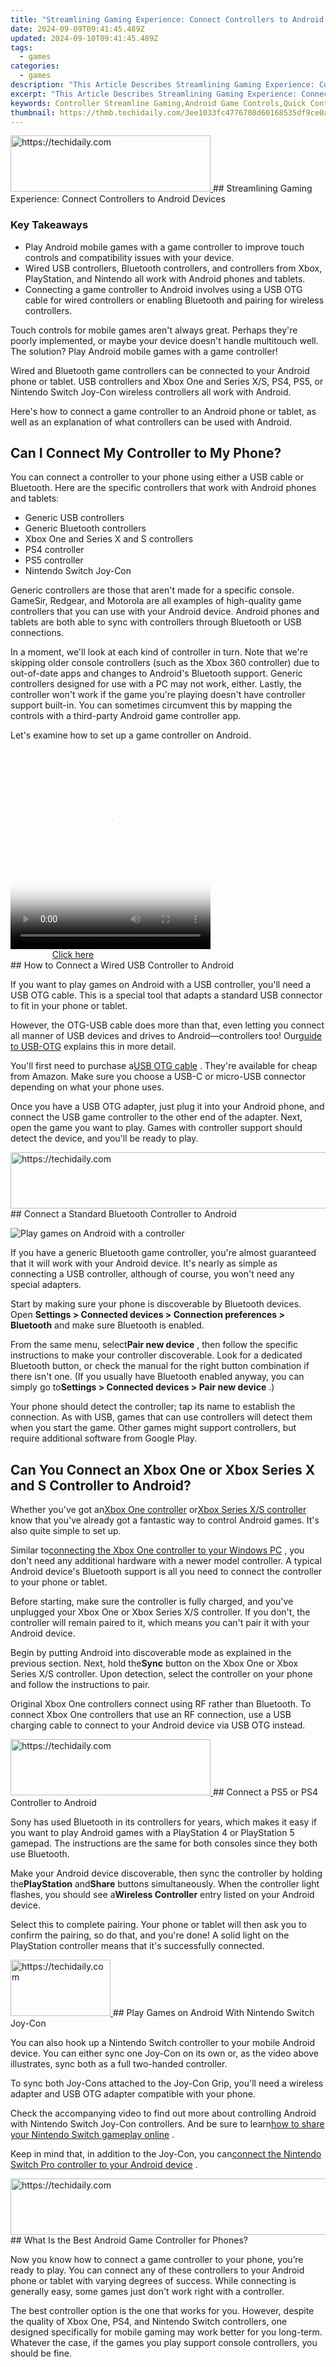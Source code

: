 ```yaml
---
title: "Streamlining Gaming Experience: Connect Controllers to Android Devices"
date: 2024-09-09T09:41:45.489Z
updated: 2024-09-10T09:41:45.489Z
tags:
  - games
categories:
  - games
description: "This Article Describes Streamlining Gaming Experience: Connect Controllers to Android Devices"
excerpt: "This Article Describes Streamlining Gaming Experience: Connect Controllers to Android Devices"
keywords: Controller Streamline Gaming,Android Game Controls,Quick Controller Link,Android Device Play,Easy Controller Access,Gaming Controller Connect,Streamlined Gaming Setup
thumbnail: https://thmb.techidaily.com/3ee1033fc4776708d60168535df9ce0ace02b9d450e390888f83793293d3623b.jpg
---
```


<!-- affiliate ads begin -->
<a href="https://wigfever.sjv.io/c/5597632/2014850/22899" target="_top" id="2014850">
  <img src="//a.impactradius-go.com/display-ad/22899-2014850" border="0" alt="https://techidaily.com" width="320" height="90"/>
</a>
<img height="0" width="0" src="https://wigfever.sjv.io/i/5597632/2014850/22899" style="position:absolute;visibility:hidden;" border="0" />
<!-- affiliate ads end -->
## Streamlining Gaming Experience: Connect Controllers to Android Devices

### Key Takeaways

* Play Android mobile games with a game controller to improve touch controls and compatibility issues with your device.
* Wired USB controllers, Bluetooth controllers, and controllers from Xbox, PlayStation, and Nintendo all work with Android phones and tablets.
* Connecting a game controller to Android involves using a USB OTG cable for wired controllers or enabling Bluetooth and pairing for wireless controllers.

 Touch controls for mobile games aren't always great. Perhaps they're poorly implemented, or maybe your device doesn't handle multitouch well. The solution? Play Android mobile games with a game controller!

 Wired and Bluetooth game controllers can be connected to your Android phone or tablet. USB controllers and Xbox One and Series X/S, PS4, PS5, or Nintendo Switch Joy-Con wireless controllers all work with Android.

 Here's how to connect a game controller to an Android phone or tablet, as well as an explanation of what controllers can be used with Android.

## Can I Connect My Controller to My Phone?

 You can connect a controller to your phone using either a USB cable or Bluetooth. Here are the specific controllers that work with Android phones and tablets:

* Generic USB controllers
* Generic Bluetooth controllers
* Xbox One and Series X and S controllers
* PS4 controller
* PS5 controller
* Nintendo Switch Joy-Con

 Generic controllers are those that aren't made for a specific console. GameSir, Redgear, and Motorola are all examples of high-quality game controllers that you can use with your Android device. Android phones and tablets are both able to sync with controllers through Bluetooth or USB connections.

 In a moment, we'll look at each kind of controller in turn. Note that we're skipping older console controllers (such as the Xbox 360 controller) due to out-of-date apps and changes to Android's Bluetooth support. Generic controllers designed for use with a PC may not work, either. Lastly, the controller won't work if the game you're playing doesn't have controller support built-in. You can sometimes circumvent this by mapping the controls with a third-party Android game controller app.

Let's examine how to set up a game controller on Android.

<!-- affiliate ads begin -->
<span id="1498635">
					<video width="320" height="320" style="cursor:pointer"
           poster="//a.impactradius-go.com/display-clicktoplayimage/1498635.png"
           onclick="if(!this.playClicked){this.play();this.setAttribute('controls',true);this.playClicked=true;}">
	   <source src="//a.impactradius-go.com/display-ad/17326-1498635">
	   <img src="//a.impactradius-go.com/display-clicktoplayimage/1498635.png" style="border: none; height: 100%; width: 100%; object-fit: contain">
	</video>
	<div style="width:200px;text-align:center"><a href="javascript:window.open(decodeURIComponent('https%3A%2F%2Fancheer.sjv.io%2Fc%2F5597632%2F1498635%2F17326'), '_blank');void(0);">Click here</a></div>
</span>
<img height="0" width="0" src="https://imp.pxf.io/i/5597632/1498635/17326" style="position:absolute;visibility:hidden;" border="0" />
<!-- affiliate ads end -->
## How to Connect a Wired USB Controller to Android

 If you want to play games on Android with a USB controller, you'll need a USB OTG cable. This is a special tool that adapts a standard USB connector to fit in your phone or tablet.

 However, the OTG-USB cable does more than that, even letting you connect all manner of USB devices and drives to Android—controllers too! Our[guide to USB-OTG](https://www.makeuseof.com/tag/what-is-usb-otg-5-cool-ways-use-android/) explains this in more detail.

 You'll first need to purchase a[USB OTG cable](https://www.amazon.com/dp/B01COOQIKU?tag=muo-v2-7566rso-20&ascsubtag=UUmuoUeUpU35996&asc%5Frefurl=https%3A%2F%2Fwww.makeuseof.com%2Ftag%2Fhow-to-connect-a-game-controller-to-android-for-console-like-gameplay-si%2F&asc%5Fcampaign=Evergreen) . They're available for cheap from Amazon. Make sure you choose a USB-C or micro-USB connector depending on what your phone uses.

 Once you have a USB OTG adapter, just plug it into your Android phone, and connect the USB game controller to the other end of the adapter. Next, open the game you want to play. Games with controller support should detect the device, and you'll be ready to play.

<!-- affiliate ads begin -->
<a href="https://unicoeye.pxf.io/c/5597632/2134228/18498" target="_top" id="2134228">
  <img src="//a.impactradius-go.com/display-ad/18498-2134228" border="0" alt="https://techidaily.com" width="728" height="90"/>
</a>
<img height="0" width="0" src="https://unicoeye.pxf.io/i/5597632/2134228/18498" style="position:absolute;visibility:hidden;" border="0" />
<!-- affiliate ads end -->
## Connect a Standard Bluetooth Controller to Android

![Play games on Android with a controller](https://static1.makeuseofimages.com/wordpress/wp-content/uploads/2022/05/muo-android-steamlink-strider-2022.jpg)

 If you have a generic Bluetooth game controller, you're almost guaranteed that it will work with your Android device. It's nearly as simple as connecting a USB controller, although of course, you won't need any special adapters.

 Start by making sure your phone is discoverable by Bluetooth devices. Open **Settings > Connected devices > Connection preferences > Bluetooth** and make sure Bluetooth is enabled.

 From the same menu, select**Pair new device** , then follow the specific instructions to make your controller discoverable. Look for a dedicated Bluetooth button, or check the manual for the right button combination if there isn't one. (If you usually have Bluetooth enabled anyway, you can simply go to**Settings > Connected devices > Pair new device** .)

 Your phone should detect the controller; tap its name to establish the connection. As with USB, games that can use controllers will detect them when you start the game. Other games might support controllers, but require additional software from Google Play.

## Can You Connect an Xbox One or Xbox Series X and S Controller to Android?

 Whether you've got an[Xbox One controller](http://www.amazon.com/Xbox-Wireless-Controller-White-one/dp/B01GW3H3U8?tag=muo-v2-7566rso-20&ascsubtag=UUmuoUeUpU35996&asc%5Frefurl=https%3A%2F%2Fwww.makeuseof.com%2Ftag%2Fhow-to-connect-a-game-controller-to-android-for-console-like-gameplay-si%2F&asc%5Fcampaign=Evergreen) or[Xbox Series X/S controller](https://www.amazon.com/Xbox-Wireless-Controller-Pulse-Red-Windows-Devices/dp/B088GJR4B9?tag=muo-v2-7566rso-20&ascsubtag=UUmuoUeUpU35996&asc%5Frefurl=https%3A%2F%2Fwww.makeuseof.com%2Ftag%2Fhow-to-connect-a-game-controller-to-android-for-console-like-gameplay-si%2F&asc%5Fcampaign=Evergreen) know that you've already got a fantastic way to control Android games. It's also quite simple to set up.

 Similar to[connecting the Xbox One controller to your Windows PC](https://www.makeuseof.com/tag/connect-xbox-one-controller-pc/) , you don't need any additional hardware with a newer model controller. A typical Android device's Bluetooth support is all you need to connect the controller to your phone or tablet.

 Before starting, make sure the controller is fully charged, and you've unplugged your Xbox One or Xbox Series X/S controller. If you don't, the controller will remain paired to it, which means you can't pair it with your Android device.

 Begin by putting Android into discoverable mode as explained in the previous section. Next, hold the**Sync** button on the Xbox One or Xbox Series X/S controller. Upon detection, select the controller on your phone and follow the instructions to pair.

 Original Xbox One controllers connect using RF rather than Bluetooth. To connect Xbox One controllers that use an RF connection, use a USB charging cable to connect to your Android device via USB OTG instead.

<!-- affiliate ads begin -->
<a href="https://bluettius.sjv.io/c/5597632/2139113/17108" target="_top" id="2139113">
  <img src="//a.impactradius-go.com/display-ad/17108-2139113" border="0" alt="https://techidaily.com" width="320" height="90"/>
</a>
<img height="0" width="0" src="https://bluettius.sjv.io/i/5597632/2139113/17108" style="position:absolute;visibility:hidden;" border="0" />
<!-- affiliate ads end -->
## Connect a PS5 or PS4 Controller to Android

 Sony has used Bluetooth in its controllers for years, which makes it easy if you want to play Android games with a PlayStation 4 or PlayStation 5 gamepad. The instructions are the same for both consoles since they both use Bluetooth.

 Make your Android device discoverable, then sync the controller by holding the**PlayStation** and**Share** buttons simultaneously. When the controller light flashes, you should see a**Wireless Controller** entry listed on your Android device.

 Select this to complete pairing. Your phone or tablet will then ask you to confirm the pairing, so do that, and you're done! A solid light on the PlayStation controller means that it's successfully connected.

<!-- affiliate ads begin -->
<a href="https://aligracehair.sjv.io/c/5597632/2135352/19272" target="_top" id="2135352">
  <img src="//a.impactradius-go.com/display-ad/19272-2135352" border="0" alt="https://techidaily.com" width="160" height="90"/>
</a>
<img height="0" width="0" src="https://aligracehair.sjv.io/i/5597632/2135352/19272" style="position:absolute;visibility:hidden;" border="0" />
<!-- affiliate ads end -->
## Play Games on Android With Nintendo Switch Joy-Con

 You can also hook up a Nintendo Switch controller to your mobile Android device. You can either sync one Joy-Con on its own or, as the video above illustrates, sync both as a full two-handed controller.

 To sync both Joy-Cons attached to the Joy-Con Grip, you'll need a wireless adapter and USB OTG adapter compatible with your phone.

 Check the accompanying video to find out more about controlling Android with Nintendo Switch Joy-Con controllers. And be sure to learn[how to share your Nintendo Switch gameplay online](https://www.makeuseof.com/tag/share-nintendo-switch-gameplay-online/) .

 Keep in mind that, in addition to the Joy-Con, you can[connect the Nintendo Switch Pro controller to your Android device](https://www.makeuseof.com/tag/how-to-use-nintendo-switch-pro-controller-pc-android/) .

<!-- affiliate ads begin -->
<a href="https://appsumo.8odi.net/c/5597632/2123731/7443" target="_top" id="2123731">
  <img src="//a.impactradius-go.com/display-ad/7443-2123731" border="0" alt="https://techidaily.com" width="728" height="90"/>
</a>
<img height="0" width="0" src="https://appsumo.8odi.net/i/5597632/2123731/7443" style="position:absolute;visibility:hidden;" border="0" />
<!-- affiliate ads end -->
## What Is the Best Android Game Controller for Phones?

 Now you know how to connect a game controller to your phone, you’re ready to play. You can connect any of these controllers to your Android phone or tablet with varying degrees of success. While connecting is generally easy, some games just don't work right with a controller.

 The best controller option is the one that works for you. However, despite the quality of Xbox One, PS4, and Nintendo Switch controllers, one designed specifically for mobile gaming may work better for you long-term. Whatever the case, if the games you play support console controllers, you should be fine.


<ins class="adsbygoogle"
     style="display:block"
     data-ad-format="autorelaxed"
     data-ad-client="ca-pub-7571918770474297"
     data-ad-slot="1223367746"></ins>



<ins class="adsbygoogle"
     style="display:block"
     data-ad-client="ca-pub-7571918770474297"
     data-ad-slot="8358498916"
     data-ad-format="auto"
     data-full-width-responsive="true"></ins>


